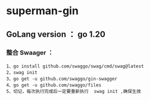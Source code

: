 # superman-gin

## GoLang version ： go 1.20

### 整合 Swaager ：
    1、go install github.com/swaggo/swag/cmd/swag@latest
    2、swag init
    3、go get -u github.com/swaggo/gin-swagger
    4、go get -u github.com/swaggo/files
    5、切记，每次执行完成后一定要重新执行  swag init ,确保生效